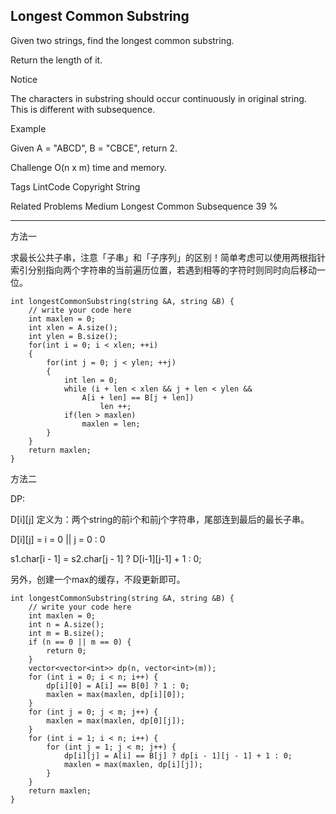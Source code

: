 ## Longest Common Substring  ##

Given two strings, find the longest common substring.

Return the length of it.

 Notice

The characters in substring should occur continuously in original string. This is different with subsequence.

Example

Given A = "ABCD", B = "CBCE", return 2.

Challenge 
O(n x m) time and memory.

Tags 
LintCode Copyright String

Related Problems 
Medium Longest Common Subsequence 39 %

----------
方法一

求最长公共子串，注意「子串」和「子序列」的区别！简单考虑可以使用两根指针索引分别指向两个字符串的当前遍历位置，若遇到相等的字符时则同时向后移动一位。

	int longestCommonSubstring(string &A, string &B) {
	    // write your code here
	    int maxlen = 0;
	    int xlen = A.size();
	    int ylen = B.size();
	    for(int i = 0; i < xlen; ++i)
	    {
	        for(int j = 0; j < ylen; ++j)
	        {
	            int len = 0;
	            while (i + len < xlen && j + len < ylen && 
	                A[i + len] == B[j + len])
	                    len ++;
	            if(len > maxlen)
	                maxlen = len;
	        }
	    }
	    return maxlen;
	}

方法二

DP:

D[i][j] 定义为：两个string的前i个和前j个字符串，尾部连到最后的最长子串。

D[i][j] =
 i = 0 || j = 0 : 0

 s1.char[i - 1] = s2.char[j - 1] ? D[i-1][j-1] + 1 : 0;

另外，创建一个max的缓存，不段更新即可。
	
	int longestCommonSubstring(string &A, string &B) {
	    // write your code here
	    int maxlen = 0;
	    int n = A.size();
	    int m = B.size();
	    if (n == 0 || m == 0) {
	        return 0;
	    }
	    vector<vector<int>> dp(n, vector<int>(m));
	    for (int i = 0; i < n; i++) {
	        dp[i][0] = A[i] == B[0] ? 1 : 0;
	        maxlen = max(maxlen, dp[i][0]);
	    }
	    for (int j = 0; j < m; j++) {
	        maxlen = max(maxlen, dp[0][j]);
	    }
	    for (int i = 1; i < n; i++) {
	        for (int j = 1; j < m; j++) {
	            dp[i][j] = A[i] == B[j] ? dp[i - 1][j - 1] + 1 : 0;
	            maxlen = max(maxlen, dp[i][j]);
	        }
	    }
	    return maxlen;
	}